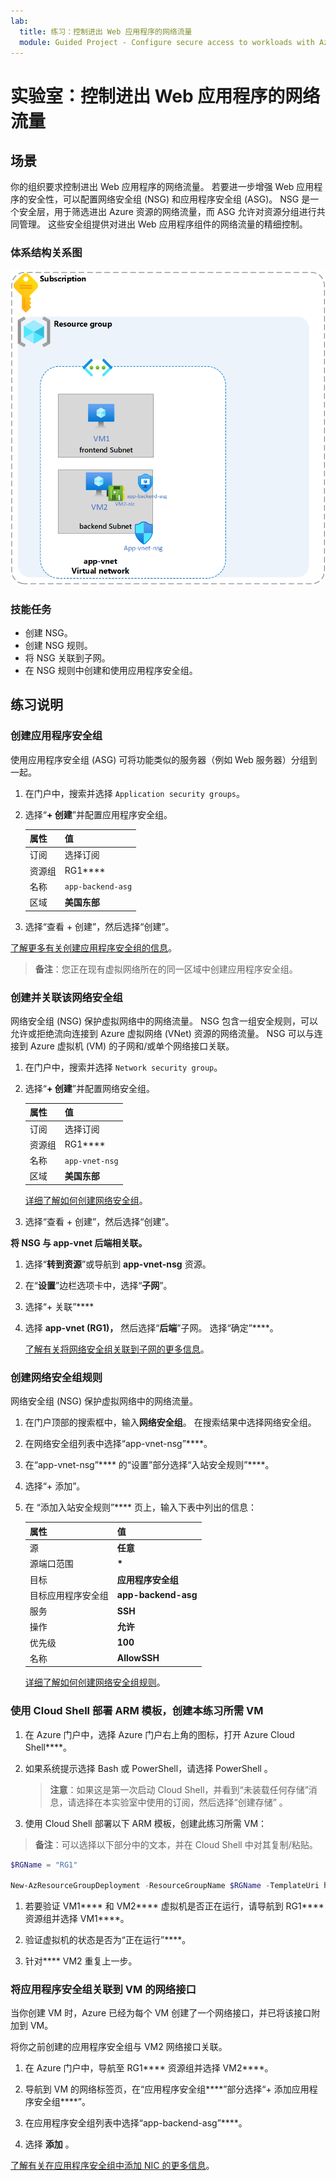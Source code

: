 ```yaml
---
lab:
  title: 练习：控制进出 Web 应用程序的网络流量
  module: Guided Project - Configure secure access to workloads with Azure virtual networking services
---
```


# 实验室：控制进出 Web 应用程序的网络流量

## 场景

你的组织要求控制进出 Web 应用程序的网络流量。 若要进一步增强 Web 应用程序的安全性，可以配置网络安全组 (NSG) 和应用程序安全组 (ASG)。 NSG 是一个安全层，用于筛选进出 Azure 资源的网络流量，而 ASG 允许对资源分组进行共同管理。 这些安全组提供对进出 Web 应用程序组件的网络流量的精细控制。

### 体系结构关系图

![显示关联到虚拟网络的一个 ASG 和 NSG 的示意图。](../Media/task-2.png)

### 技能任务

- 创建 NSG。
- 创建 NSG 规则。
- 将 NSG 关联到子网。
- 在 NSG 规则中创建和使用应用程序安全组。

## 练习说明

### 创建应用程序安全组

使用应用程序安全组 (ASG) 可将功能类似的服务器（例如 Web 服务器）分组到一起。

1. 在门户中，搜索并选择 `Application security groups`。
   
1. 选择“**+ 创建**”并配置应用程序安全组。 

    | 属性       | 值                        |
    | :------------- | :--------------------------- |
    | 订阅   | 选择订阅 |
    | 资源组 | RG1****                      |
    | 名称           | `app-backend-asg`          |
    | 区域         | **美国东部**                  |

1. 选择“查看 + 创建”，然后选择“创建”。

[了解更多有关创建应用程序安全组的信息](https://docs.microsoft.com/azure/virtual-network/tutorial-filter-network-traffic#create-application-security-groups)。

>**备注**：您正在现有虚拟网络所在的同一区域中创建应用程序安全组。

### 创建并关联该网络安全组

网络安全组 (NSG) 保护虚拟网络中的网络流量。 NSG 包含一组安全规则，可以允许或拒绝流向连接到 Azure 虚拟网络 (VNet) 资源的网络流量。 NSG 可以与连接到 Azure 虚拟机 (VM) 的子网和/或单个网络接口关联。

1. 在门户中，搜索并选择 `Network security group`。

1. 选择“**+ 创建**”并配置网络安全组。 

    | 属性       | 值                        |
    | :------------- | :--------------------------- |
    | 订阅   | 选择订阅 |
    | 资源组 | RG1****                      |
    | 名称           | `app-vnet-nsg`            |
    | 区域         | **美国东部**                  |

    [详细了解如何创建网络安全组](https://docs.microsoft.com/azure/virtual-network/tutorial-filter-network-traffic#create-a-network-security-group)。

1. 选择“查看 + 创建”，然后选择“创建”。

**将 NSG 与 app-vnet 后端相关联。**

1. 选择“**转到资源**”或导航到 **app-vnet-nsg** 资源。

1. 在“**设置**”边栏选项卡中，选择“**子网**”。

1. 选择“+ 关联”****

1. 选择 **app-vnet (RG1)，** 然后选择“**后端**”子网。 选择“确定”****。

    [了解有关将网络安全组关联到子网的更多信息](https://docs.microsoft.com/azure/virtual-network/tutorial-filter-network-traffic#associate-a-network-security-group-to-a-subnet)。

### 创建网络安全组规则

网络安全组 (NSG) 保护虚拟网络中的网络流量。

1. 在门户顶部的搜索框中，输入**网络安全组**。 在搜索结果中选择网络安全组。

1. 在网络安全组列表中选择“app-vnet-nsg”****。

1. 在“app-vnet-nsg”**** 的“设置”部分选择“入站安全规则”****。

1. 选择“+ 添加”。

1. 在 “添加入站安全规则”**** 页上，输入下表中列出的信息：

    | 属性                               | 值                          |
    | :------------------------------------- | :----------------------------- |
    | 源                                 | **任意**                        |
    | 源端口范围                     | **\***                         |
    | 目标                            | **应用程序安全组** |
    | 目标应用程序安全组 | **app-backend-asg**            |
    | 服务                                | **SSH**                        |
    | 操作                                 | **允许**                      |
    | 优先级                               | **100**                        |
    | 名称                                   | **AllowSSH**                   |

    [详细了解如何创建网络安全组规则](https://docs.microsoft.com/azure/virtual-network/tutorial-filter-network-traffic#create-a-network-security-group)。

### 使用 Cloud Shell 部署 ARM 模板，创建本练习所需 VM

1. 在 Azure 门户中，选择 Azure 门户右上角的图标，打开 Azure Cloud Shell****。

1. 如果系统提示选择 Bash 或 PowerShell，请选择 PowerShell  。

    >**注意**：如果这是第一次启动 Cloud Shell，并看到“未装载任何存储”消息，请选择在本实验室中使用的订阅，然后选择“创建存储”  。

1. 使用 Cloud Shell 部署以下 ARM 模板，创建此练习所需 VM：

>**备注**：可以选择以下部分中的文本，并在 Cloud Shell 中对其复制/粘贴。

   ```powershell
   $RGName = "RG1"
   
   New-AzResourceGroupDeployment -ResourceGroupName $RGName -TemplateUri https://raw.githubusercontent.com/MicrosoftLearning/Configure-secure-access-to-workloads-with-Azure-virtual-networking-services/main/Instructions/Labs/azuredeploy.json
   ```
  
1. 若要验证 VM1**** 和 VM2**** 虚拟机是否正在运行，请导航到 RG1**** 资源组并选择 VM1****。

1. 验证虚拟机的状态是否为“正在运行”****。

1. 针对**** VM2 重复上一步。

### 将应用程序安全组关联到 VM 的网络接口

当你创建 VM 时，Azure 已经为每个 VM 创建了一个网络接口，并已将该接口附加到 VM。

将你之前创建的应用程序安全组与 VM2 网络接口关联。

1. 在 Azure 门户中，导航至 RG1**** 资源组并选择 VM2****。

1. 导航到 VM 的网络标签页，在“应用程序安全组****”部分选择“+ 添加应用程序安全组****”。

1. 在应用程序安全组列表中选择“app-backend-asg”****。

1. 选择 **添加** 。

  [了解有关在应用程序安全组中添加 NIC 的更多信息](https://learn.microsoft.com/en-us/azure/virtual-network/virtual-network-network-interface?tabs=azure-portal#add-or-remove-from-application-security-groups)。
